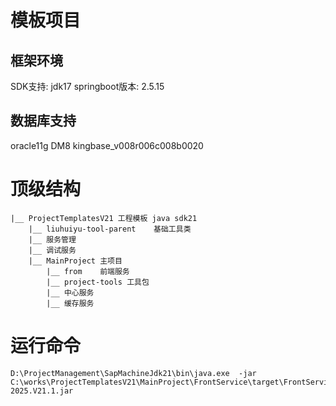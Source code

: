 # 模板项目
## 框架环境
SDK支持: jdk17
springboot版本: 2.5.15
## 数据库支持
oracle11g
DM8
kingbase_v008r006c008b0020
# 顶级结构
```text
|__ ProjectTemplatesV21 工程模板 java sdk21
    |__ liuhuiyu-tool-parent    基础工具类
    |__ 服务管理
    |__ 调试服务
    |__ MainProject 主项目
        |__ from    前端服务
        |__ project-tools 工具包
        |__ 中心服务
        |__ 缓存服务
```
# 运行命令
```shell
D:\ProjectManagement\SapMachineJdk21\bin\java.exe  -jar C:\works\ProjectTemplatesV21\MainProject\FrontService\target\FrontService-2025.V21.1.jar
```
